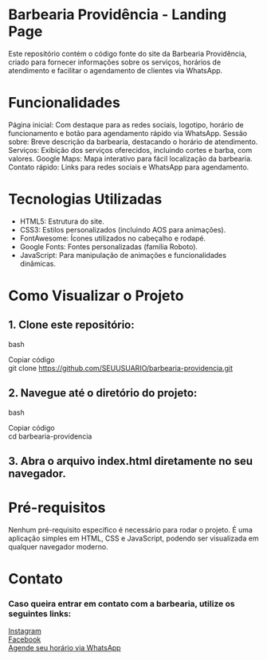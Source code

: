 # Barbearia Providência - Landing Page
Este repositório contém o código fonte do site da Barbearia Providência, criado para fornecer informações sobre os serviços, horários de atendimento e facilitar o agendamento de clientes via WhatsApp.

# Funcionalidades
Página inicial: Com destaque para as redes sociais, logotipo, horário de funcionamento e botão para agendamento rápido via WhatsApp.
Sessão sobre: Breve descrição da barbearia, destacando o horário de atendimento.
Serviços: Exibição dos serviços oferecidos, incluindo cortes e barba, com valores.
Google Maps: Mapa interativo para fácil localização da barbearia.
Contato rápido: Links para redes sociais e WhatsApp para agendamento.
# Tecnologias Utilizadas
- HTML5: Estrutura do site.
- CSS3: Estilos personalizados (incluindo AOS para animações).
- FontAwesome: Ícones utilizados no cabeçalho e rodapé.
- Google Fonts: Fontes personalizadas (família Roboto).
- JavaScript: Para manipulação de animações e funcionalidades dinâmicas.
# Como Visualizar o Projeto
## 1. Clone este repositório:

bash

Copiar código </br>
git clone https://github.com/SEUUSUARIO/barbearia-providencia.git </br>
## 2. Navegue até o diretório do projeto:

bash

Copiar código </br>
cd barbearia-providencia </br>
## 3. Abra o arquivo index.html diretamente no seu navegador.

# Pré-requisitos
Nenhum pré-requisito específico é necessário para rodar o projeto. É uma aplicação simples em HTML, CSS e JavaScript, podendo ser visualizada em qualquer navegador moderno.
# Contato
### Caso queira entrar em contato com a barbearia, utilize os seguintes links:

<a href="https://www.instagram.com/barbeariaprovidencia/"> Instagram </br>
<a href="https://www.facebook.com/pages/Barbearia%20Provid%C3%AAncia/265537427551328/"> Facebook </br>
<a href="https://api.whatsapp.com/send/?phone=5562991283431&text=Quero%20fazer%20um%20agemdamento!">Agende seu horário via WhatsApp </br>
